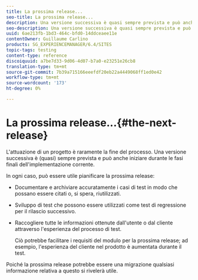 ```yaml
---
title: La prossima release...
seo-title: La prossima release...
description: Una versione successiva è quasi sempre prevista e può anche iniziare durante le fasi finali dell'implementazione corrente
seo-description: Una versione successiva è quasi sempre prevista e può anche iniziare durante le fasi finali dell'implementazione corrente
uuid: 6ae213fb-1bd3-464c-bfd0-14ddceaee11e
contentOwner: Guillaume Carlino
products: SG_EXPERIENCEMANAGER/6.4/SITES
topic-tags: testing
content-type: reference
discoiquuid: a7be7d33-9d06-4d07-b7a0-e23251e26cb8
translation-type: tm+mt
source-git-commit: 7b39a715166eeefdf20eb22a4449068ff1ed0e42
workflow-type: tm+mt
source-wordcount: '173'
ht-degree: 0%

---
```



# La prossima release...{#the-next-release}

L&#39;attuazione di un progetto è raramente la fine del processo. Una versione successiva è (quasi) sempre prevista e può anche iniziare durante le fasi finali dell&#39;implementazione corrente.

In ogni caso, può essere utile pianificare la prossima release:

* Documentare e archiviare accuratamente i casi di test in modo che possano essere citati o, si spera, riutilizzati.
* Sviluppo di test che possono essere utilizzati come test di regressione per il rilascio successivo.
* Raccogliere tutte le informazioni ottenute dall&#39;utente o dal cliente attraverso l&#39;esperienza del processo di test.

   Ciò potrebbe facilitare i requisiti del modulo per la prossima release; ad esempio, l&#39;esperienza del cliente nel prodotto è aumentata durante il test.

Poiché la prossima release potrebbe essere una migrazione qualsiasi informazione relativa a questo si rivelerà utile.
